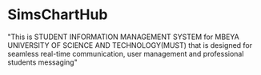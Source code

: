 # SimsChartHub
"This is STUDENT INFORMATION MANAGEMENT SYSTEM for MBEYA UNIVERSITY OF SCIENCE AND TECHNOLOGY(MUST) that is designed for seamless real-time communication, user management and professional students messaging"
